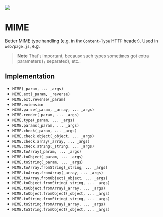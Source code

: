 <img src="https://kekse.biz/php/count.php?draw&override=github:v4" />

# MIME
Better MIME type handling (e.g. in the `Content-Type` HTTP header). Used in `web/page.js`, e.g.

> **Note**
> That's important, because such types sometimes got extra parameters (`;` separated), etc..

## Implementation
* `MIME(_param, ... _args)`
* `MIME.ext(_param, _reverse)`
* `MIME.ext.reverse(_param)`
* `MIME.extension`
* `MIME.parse(_param, _array, ... _args)`
* `MIME.render(_param, ... _args)`
* `MIME.type(_param, ... _args)`
* `MIME.params(_param, ... _args)`
* `MIME.check(_param, ... _args)`
* `MIME.check.object(_object, ... _args)`
* `MIME.check.array(_array, ... _args)`
* `MIME.check.string(_string, ... _args)`
* `MIME.toArray(_param, ... _args)`
* `MIME.toObject(_param, ... _args)`
* `MIME.toString(_param, ... _args)`
* `MIME.toArray.fromString(_string, ... _args)`
* `MIME.toArray.fromArray(_array, ... _args)`
* `MIME.toArray.fromObject(_object, ... _args)`
* `MIME.toObject.fromString(_string, ... _args)`
* `MIME.toObject.fromArray(_array, ... _args)`
* `MIME.toObject.fromObject(_object, ... _args)`
* `MIME.toString.fromString(_string, ... _args)`
* `MIME.toString.fromArray(_array, ... _args)`
* `MIME.toString.fromObject(_object, ... _args)`

